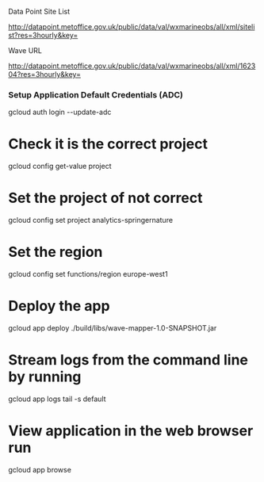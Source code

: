 Data Point Site List

http://datapoint.metoffice.gov.uk/public/data/val/wxmarineobs/all/xml/sitelist?res=3hourly&key=<metofficekey>

Wave URL

http://datapoint.metoffice.gov.uk/public/data/val/wxmarineobs/all/xml/162304?res=3hourly&key=<metofficekey>

### Setup Application Default Credentials (ADC)
gcloud auth login --update-adc

# Check it is the correct project
gcloud config get-value project

# Set the project of not correct
gcloud config set project analytics-springernature


# Set the region
gcloud config set functions/region europe-west1

# Deploy the app
gcloud app deploy ./build/libs/wave-mapper-1.0-SNAPSHOT.jar

# Stream logs from the command line by running
gcloud app logs tail -s default

# View application in the web browser run
gcloud app browse


